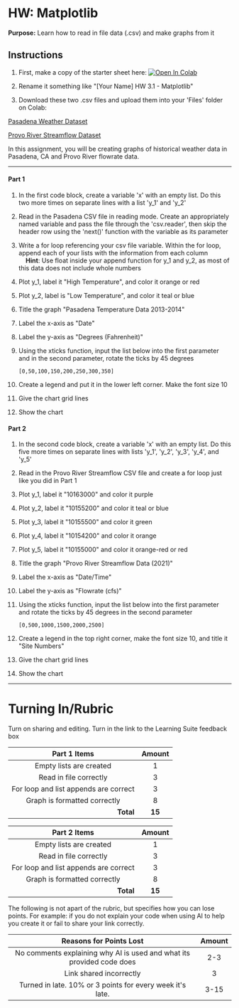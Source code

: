 # HW: Matplotlib

**Purpose:** Learn how to read in file data (.csv) and make graphs from it

## Instructions

1. First, make a copy of the starter sheet here: <a href="https://colab.research.google.com/github/byu-cce270/content/blob/main/docs/unit3/01_matplotlib/matplotlib_hw.ipynb" target="_blank"><img src="https://colab.research.google.com/assets/colab-badge.svg" alt="Open In Colab"/></a>

2. Rename it something like "[Your Name] HW 3.1 - Matplotlib"

3. Download these two .csv files and upload them into your 'Files' folder on Colab:

[Pasadena Weather Dataset](AMS_Pasadena_Precipitation_Data.csv)

[Provo River Streamflow Dataset](Provo_River_Streamflow_Data.csv)

In this assignment, you will be creating graphs of historical weather data in Pasadena, CA and Provo River flowrate data.

---

#### Part 1

1. In the first code block, create a variable 'x' with an empty list. Do this two more times on separate lines with a list 'y_1' and 'y_2'
2. Read in the Pasadena CSV file in reading mode. Create an appropriately named variable and pass the file through the 'csv.reader', then skip the header row using the 'next()' function with the variable as its parameter
3. Write a for loop referencing your csv file variable. Within the for loop, append each of your lists with the information from each column
<br>&nbsp;&nbsp;&nbsp;&nbsp;**Hint**: Use float inside your append function for y_1 and y_2, as most of this data does not include whole numbers
5. Plot y_1, label it "High Temperature", and color it orange or red
6. Plot y_2, label is "Low Temperature", and color it teal or blue
7. Title the graph "Pasadena Temperature Data 2013-2014"
8. Label the x-axis as "Date"
9. Label the y-axis as "Degrees (Fahrenheit)"
4. Using the xticks function, input the list below into the first parameter and in the second parameter, rotate the ticks by 45 degrees

    ```[0,50,100,150,200,250,300,350]```

10. Create a legend and put it in the lower left corner. Make the font size 10
11. Give the chart grid lines
12. Show the chart

#### Part 2

1. In the second code block, create a variable 'x' with an empty list. Do this five more times on separate lines with lists 'y_1', 'y_2', 'y_3', 'y_4', and 'y_5'
2. Read in the Provo River Streamflow CSV file and create a for loop just like you did in Part 1
4. Plot y_1, label it "10163000" and color it purple
5. Plot y_2, label it "10155200" and color it teal or blue
6. Plot y_3, label it "10155500" and color it green
7. Plot y_4, label it "10154200" and color it orange
8. Plot y_5, label it "10155000" and color it orange-red or red
9. Title the graph "Provo River Streamflow Data (2021)"
10. Label the x-axis as "Date/Time"
11. Label the y-axis as "Flowrate (cfs)"
3. Using the xticks function, input the list below into the first parameter and rotate the ticks by 45 degrees in the second parameter

    ```[0,500,1000,1500,2000,2500]```

12. Create a legend in the top right corner, make the font size 10, and title it "Site Numbers"
13. Give the chart grid lines
14. Show the chart

---

# Turning In/Rubric

Turn on sharing and editing. Turn in the link to the Learning Suite feedback box

|                        **Part 1 Items**                         | **Amount** |  
|:---------------------------------------------------------------:|:----------:|
|                     Empty lists are created                     |     1      |
|                     Read in file correctly                      |     3      |
|              For loop and list appends are correct              |     3      |
|                  Graph is formatted correctly                   |     8      |
|         <div style="text-align: right">**Total**</div>          |   **15**   |


|                **Part 2 Items**                | **Amount** |  
|:----------------------------------------------:|:----------:|
|            Empty lists are created             |     1      |
|             Read in file correctly             |     3      |
|     For loop and list appends are correct      |     3      |
|          Graph is formatted correctly          |     8      |
| <div style="text-align: right">**Total**</div> |   **15**   |

The following is not apart of the rubric, but specifies how you can lose points. For example: if you do not explain your code when using AI to help you create it or fail to share your link correctly.

|                      **Reasons for Points Lost**                      | **Amount** |  
|:---------------------------------------------------------------------:|:----------:|
| No comments explaining why AI is used and what its provided code does |    2-3     |
|                        Link shared incorrectly                        |     3      |
|       Turned in late. 10% or 3 points for every week it's late.       |    3-15    |
